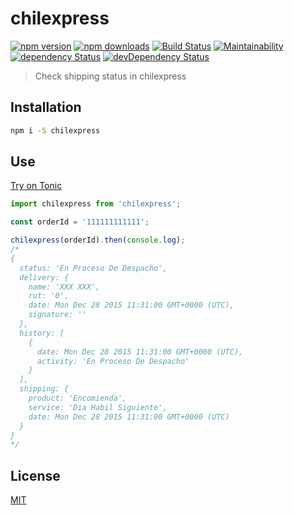 # chilexpress

[![npm version](https://img.shields.io/npm/v/chilexpress.svg?style=flat-square)](https://www.npmjs.com/package/chilexpress)
[![npm downloads](https://img.shields.io/npm/dm/chilexpress.svg?style=flat-square)](https://www.npmjs.com/package/chilexpress)
[![Build Status](https://travis-ci.org/lgaticaq/chilexpress.svg?branch=master)](https://travis-ci.org/lgaticaq/chilexpress)
[![Maintainability](https://api.codeclimate.com/v1/badges/d8aabe323571c8fb5f0e/maintainability)](https://codeclimate.com/github/lgaticaq/chilexpress/maintainability)
[![dependency Status](https://img.shields.io/david/lgaticaq/chilexpress.svg?style=flat-square)](https://david-dm.org/lgaticaq/chilexpress#info=dependencies)
[![devDependency Status](https://img.shields.io/david/dev/lgaticaq/chilexpress.svg?style=flat-square)](https://david-dm.org/lgaticaq/chilexpress#info=devDependencies)

> Check shipping status in chilexpress

## Installation

```bash
npm i -S chilexpress
```

## Use

[Try on Tonic](https://tonicdev.com/npm/chilexpress)
```js
import chilexpress from 'chilexpress';

const orderId = '111111111111';

chilexpress(orderId).then(console.log);
/*
{
  status: 'En Proceso De Despacho',
  delivery: {
    name: 'XXX XXX',
    rut: '0',
    date: Mon Dec 28 2015 11:31:00 GMT+0000 (UTC),
    signature: ''
  },
  history: [
    {
      date: Mon Dec 28 2015 11:31:00 GMT+0000 (UTC),
      activity: 'En Proceso De Despacho'
    }
  ],
  shipping: {
    product: 'Encomienda',
    service: 'Dia Habil Siguiente',
    date: Mon Dec 28 2015 11:31:00 GMT+0000 (UTC)
  }
}
*/
```

## License

[MIT](https://tldrlegal.com/license/mit-license)
